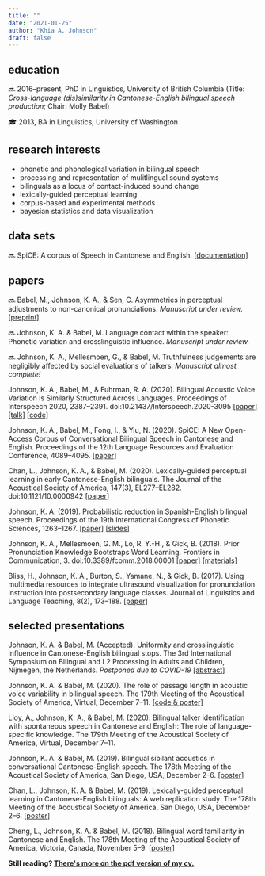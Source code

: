 ```yaml
---
title: ""
date: "2021-01-25"
author: "Khia A. Johnson"
draft: false
---
```


## education

🔜 2016–present, PhD in Linguistics, University of British Columbia (Title: *Cross-language (dis)similarity in Cantonese-English bilingual speech production*; Chair: Molly Babel)

🎓 2013, BA in Linguistics, University of Washington 


## research interests

- phonetic and phonological variation in bilingual speech
- processing and representation of mulitlingual sound systems
- bilinguals as a locus of contact-induced sound change 
- lexically-guided perceptual learning 
- corpus-based and experimental methods
- bayesian statistics and data visualization

## data sets

🔜 SpiCE: A corpus of Speech in Cantonese and English. [[documentation]](https://spice-corpus.readthedocs.io/) 

## papers

🔜 Babel, M., Johnson, K. A., & Sen, C. Asymmetries in perceptual adjustments to non-canonical pronunciations. *Manuscript under review.* [[preprint]](https://osf.io/vdpbr/)

🔜 Johnson, K. A. \& Babel, M. Language contact within the speaker: Phonetic variation and crosslinguistic influence. *Manuscript under review.* 

🔜 Johnson, K. A., Mellesmoen, G., & Babel, M. Truthfulness judgements are negligibly affected by social evaluations of talkers. *Manuscript almost complete!*

Johnson, K. A., Babel, M., & Fuhrman, R. A. (2020). Bilingual Acoustic Voice Variation is Similarly Structured Across Languages. Proceedings of Interspeech 2020, 2387–2391. doi:10.21437/Interspeech.2020-3095 [[paper]](https://doi.org/10.21437/Interspeech.2020-3095) [[talk]](https://youtu.be/vhRuEWEIRao) [[code]](https://osf.io/b6hpx/)

Johnson, K. A., Babel, M., Fong, I., & Yiu, N. (2020). SpiCE: A New Open-Access Corpus of Conversational Bilingual Speech in Cantonese and English. Proceedings of the 12th Language Resources and Evaluation Conference, 4089–4095. [[paper]](https://www.aclweb.org/anthology/2020.lrec-1.503)

Chan, L., Johnson, K. A., & Babel, M. (2020). Lexically-guided perceptual learning in early Cantonese-English bilinguals. The Journal of the Acoustical Society of America, 147(3), EL277–EL282. doi:10.1121/10.0000942 [[paper]](https://drive.google.com/file/d/1gRvQ8LU8nmmKgNZslzBKEfGU9WWtI-a3/view)

Johnson, K. A. (2019). Probabilistic reduction in Spanish-English bilingual speech. Proceedings of the 19th International Congress of Phonetic Sciences, 1263–1267. [[paper]](http://www.assta.org/proceedings/ICPhS2019/papers/ICPhS_1312.pdf) [[slides]](https://drive.google.com/file/d/1V69SKg24kMlh79RVGeWzFmoyO-dzYn3M/view)

Johnson, K. A., Mellesmoen, G. M., Lo, R. Y.-H., & Gick, B. (2018). Prior Pronunciation Knowledge Bootstraps Word Learning. Frontiers in Communication, 3. doi:10.3389/fcomm.2018.00001 [[paper]](https://doi.org/10.3389/fcomm.2018.00001) [[materials]](https://osf.io/h2pgm/)

Bliss, H., Johnson, K. A., Burton, S., Yamane, N., & Gick, B. (2017). Using multimedia resources to integrate ultrasound visualization for pronunciation instruction into postsecondary language classes. Journal of Linguistics and Language Teaching, 8(2), 173–188. [[paper]](https://sites.google.com/site/linguisticsandlanguageteaching/home-1/volume-8-2017-issue-2/volume-8-2017-issue-2---article-bliss-et-al)


## selected presentations

Johnson, K. A. & Babel, M. (Accepted). Uniformity and crosslinguistic influence in Cantonese-English bilingual stops. The 3rd International Symposium on Bilingual and L2 Processing in Adults and Children, Nijmegen, the Netherlands. *Postponed due to COVID-19* [[abstract]](https://drive.google.com/file/d/1ni9ohb0GPHMcBG9kEE6Kl10y3sO62GJm/view)

Johnson, K. A. & Babel, M. (2020). The role of passage length in acoustic voice variability in bilingual speech. The 179th Meeting of the Acoustical Society of America, Virtual, December 7–11. [[code & poster]](https://osf.io/b6hpx/)

Lloy, A., Johnson, K. A., & Babel, M. (2020). Bilingual talker identification with spontaneous speech in Cantonese and English: The role of language-specific knowledge. The 179th Meeting of the Acoustical Society of America, Virtual, December 7–11.

Johnson, K. A. & Babel, M. (2019). Bilingual sibilant acoustics in conversational Cantonese-English speech. The 178th Meeting of the Acoustical Society of America, San Diego, USA, December 2–6. [[poster]](https://drive.google.com/file/d/1Xl0Ku06ycDuo1xDkV1Gm10bCObEMDO1B/view)

Chan, L., Johnson, K. A. & Babel, M. (2019). Lexically-guided perceptual learning in Cantonese-English bilinguals: A web replication study. The 178th Meeting of the Acoustical Society of America, San Diego, USA, December 2–6. [[poster]](https://drive.google.com/file/d/1RDC8uld6NlmDW_CVWkDet4wvwp2GeXtz/view)

Cheng, L., Johnson, K. A. & Babel, M. (2018). Bilingual word familiarity in Cantonese and English. The 178th Meeting of the Acoustical Society of America, Victoria, Canada, November 5–9. [[poster]](https://drive.google.com/file/d/1duy2tXt5T5Ei8XVYzpA0e5laelfASI-y/view)


**Still reading? [There's more on the pdf version of my cv.](https://drive.google.com/file/d/1K-ufr5DFoXTPny2jZjyCUaYXTF_BuNyB/view)**